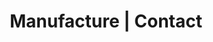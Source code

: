 ---
title: "Manufacture | Contact"
draft: false

label: "_Parlons de coaching technique !"
content: "Que vous ayez une demande précise ou par simple curiosité, nous serons ravis d'échanger avec vous."
image: "images/contact.png"
reason: "Raison pour laquelle vous nous contacter"
source: "Comment vous nous avez connu ?"
redirect_to: "contact"

sent_messages:
  - item: "Merci pour votre message !"
  - item: "Nous reviendrons vers vous sous 48h pour échanger sur votre besoin."

office:
  mobile: "+33 6 74 90 44 17"
  email: "contact@manufacture.dev"
  location: "59 Boulevard Exelmans, 75016 Paris"
---